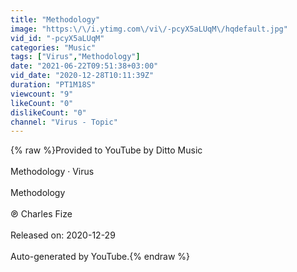```yaml
---
title: "Methodology"
image: "https:\/\/i.ytimg.com\/vi\/-pcyX5aLUqM\/hqdefault.jpg"
vid_id: "-pcyX5aLUqM"
categories: "Music"
tags: ["Virus","Methodology"]
date: "2021-06-22T09:51:38+03:00"
vid_date: "2020-12-28T10:11:39Z"
duration: "PT1M18S"
viewcount: "9"
likeCount: "0"
dislikeCount: "0"
channel: "Virus - Topic"
---
```

{% raw %}Provided to YouTube by Ditto Music<br /><br />Methodology · Virus<br /><br />Methodology<br /><br />℗ Charles Fize<br /><br />Released on: 2020-12-29<br /><br />Auto-generated by YouTube.{% endraw %}
